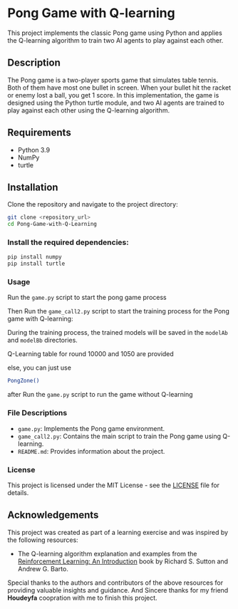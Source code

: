 # Pong Game with Q-learning

This project implements the classic Pong game using Python and applies the Q-learning algorithm to train two AI agents to play against each other.

## Description

The Pong game is a two-player sports game that simulates table tennis. Both of them have most one bullet in screen.
When your bullet hit the racket or enemy lost a ball, you get 1 score.
In this implementation, the game is designed using the Python turtle module, and two AI agents are trained to play against each other using the Q-learning algorithm.

## Requirements

- Python 3.9
- NumPy
- turtle

## Installation

Clone the repository and navigate to the project directory:

```bash
git clone <repository_url>
cd Pong-Game-with-Q-Learning
```

### Install the required dependencies:

```bash
pip install numpy
pip install turtle
```

### Usage

Run the `game.py` script to start the pong game process

Then Run the `game_call2.py` script to start the training process for the Pong game with Q-learning:

During the training process, the trained models will be saved in the `modelAb` and `modelBb` directories.

Q-Learning table for round 10000 and 1050 are provided

else, you can just use

```bash
PongZone()
```

after Run the `game.py` script to run the game without Q-learning



### File Descriptions

* `game.py`: Implements the Pong game environment.
* `game_call2.py`: Contains the main script to train the Pong game using Q-learning.
* `README.md`: Provides information about the project.

### License

This project is licensed under the MIT License - see the [LICENSE](https://chat.openai.com/c/LICENSE) file for details.

## Acknowledgements

This project was created as part of a learning exercise and was inspired by the following resources:

- The Q-learning algorithm explanation and examples from the [Reinforcement Learning: An Introduction](http://incompleteideas.net/book/the-book-2nd.html) book by Richard S. Sutton and Andrew G. Barto.

Special thanks to the authors and contributors of the above resources for providing valuable insights and guidance.
And Sincere thanks for my friend __Houdeyfa__ coopration with me to finish this project.

